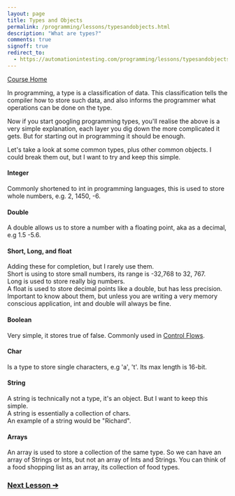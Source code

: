 ```yaml
---
layout: page
title: Types and Objects
permalink: /programming/lessons/typesandobjects.html
description: "What are types?"
comments: true
signoff: true
redirect_to:
  - https://automationintesting.com/programming/lessons/typesandobjects.html
---
```

[Course Home](../course)

In programming, a type is a classification of data. This classification tells the compiler how to store such data, and also informs the programmer what operations can be done on the type.

Now if you start googling programming types, you'll realise the above is a very simple explanation, each layer you dig down the more complicated it gets. But for starting out in programming it should be enough.

Let's take a look at some common types, plus other common objects. I could break them out, but I want to try and keep this simple. 

#### Integer
Commonly shortened to int in programming languages, this is used to store whole numbers, e.g. 2, 1450, -6.

#### Double
A double allows us to store a number with a floating point, aka as a decimal, e.g 1.5 -5.6.

#### Short, Long, and float
Adding these for completion, but I rarely use them.  
Short is using to store small numbers, its range is -32,768 to 32, 767.  
Long is used to store really big numbers.  
A float is used to store decimal points like a double, but has less precision.  
Important to know about them, but unless you are writing a very memory conscious application, int and double will always be fine.

#### Boolean
Very simple, it stores true of false. Commonly used in [Control Flows](/programming/lessons/controlflow).

#### Char
Is a type to store single characters, e.g 'a', 't'. Its max length is 16-bit.

#### String
A string is technically not a type, it's an object. But I want to keep this simple.  
A string is essentially a collection of chars.  
An example of a string would be "Richard".

#### Arrays
An array is used to store a collection of the same type. So we can have an array of Strings or Ints, but not an array of Ints and Strings.
You can think of a food shopping list as an array, its collection of food types. 

### [Next Lesson &#10132;](../lessons/variables)
